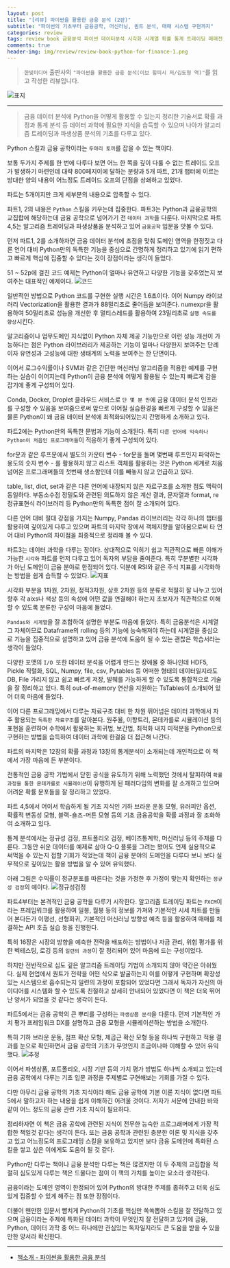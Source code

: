 ```yaml
---  
layout: post  
title: "[리뷰] 파이썬을 활용한 금융 분석 (2판)"  
subtitle: "파이썬의 기초부터 금융공학, 머신러닝, 퀀트 분석, 매매 시스템 구현까지"  
categories: review  
tags: review book 금융분석 파이썬 데이터분석 시각화 시계열 확률 통계 트레이딩 매매전략 파생상품 자동화 포트폴리오 가치평가 프레임워크    
comments: true  
header-img: img/review/review-book-python-for-finance-1.png
---  
```

  
> `한빛미디어` 출판사의 `"파이썬을 활용한 금융 분석(이브 힐피시 저/김도형 역)"`를 읽고 작성한 리뷰입니다.  

![표지](https://theorydb.github.io/assets/img/review/review-book-python-for-finance-1.png)  

---

> 금융 데이터 분석에 Python을 어떻게 활용할 수 있는지 정리한 기술서로 확률 과정과 통계 분석 등 데이터 과학에 필요한 지식을 습득할 수 있으며 나아가 알고리즘 트레이딩과 파생상품 분석의 기초를 다루고 있다.

Python 스킬과 금융 공학이라는 `두마리 토끼`를 잡을 수 있는 책이다. 

보통 두가지 주제를 한 번에 다루다 보면 어느 한 쪽을 깊이 다룰 수 없는 트레이드 오프가 발생하기 마련인데 대략 800페지이에 달하는 분량과 5개 파트, 21개 챕터에 이르는 방대한 양의 내용이 어느정도 트레이드 오프의 단점을 상쇄하고 있었다. 

파트는 5개이지만 크게 세부분의 내용으로 압축할 수 있다. 

파트1, 2의 내용은 `Python` 스킬을 키우는데 집중한다. 파트3는 Python과 금융공학의 교집합에 해당하는데 금융 공학으로 넘어가기 전 `데이터 과학`을 다룬다. 마지막으로 파트4,5는 알고리즘 트레이딩과 파생상품을 분석하고 있어 `금융공학` 입문을 맛볼 수 있다. 

먼저 파트1, 2를 소개하자면 금융 데이터 분석에 초점을 맞춰 도메인 영역을 한정짓고 다른 언어 대비 Python만의 독특한 기능을 중심으로 간명하게 정리하고 있기에 읽기 편하고 빠르게 핵심에 집중할 수 있다는 것이 장점이라는 생각이 들었다. 

51 ~ 52p에 걸친 코드 예제는 Python이 얼마나 유연하고 다양한 기능을 갖추었는지 보여주는 대표적인 예제이다. 
![코드](https://theorydb.github.io/assets/img/review/review-book-python-for-finance-2.png)  

일반적인 방법으로 Python 코드를 구현한 실행 시간은 1.6초이다. 이어 Numpy 라이브러리 Vectorization을 활용한 결과가 88밀리초로 줄어듬을 보여준다. numexpr을 활용하여 50밀리초로 성능을 개선한 후 멀티스레드를 활용하여 23밀리초로 `실행 속도를 향상`시킨다. 

알고리즘이나 업무도메인 지식없이 Python 자체 제공 기능만으로 이런 성능 개선이 가능하다는 점은 Python 라이브러리가 제공하는 기능이 얼마나 다양한지 보여주는 단례이자 유연성과 고성능에 대한 생태계의 노력을 보여주는 한 단면이다. 

이어서 로그수익률이나 SVM과 같은 간단한 머신러닝 알고리즘을 적용한 예제를 구현하는 실습이 이어지는데 Python이 금융 분석에 어떻게 활용될 수 있는지 빠르게 감을 잡기에 좋게 구성되어 있다. 

Conda, Docker, Droplet 클라우드 서비스로 `단 몇 분 만`에 금융 데이터 분석 인프라를 구성할 수 있음을 보여줌으로써 앞으로 이어질 실습환경을 빠르게 구성할 수 있음은 물론 Python이 왜 금융 데이터 분석에 최적화되어있는지 간명하게 소개하고 있다. 

파트2에는 Python만의 독특한 문법과 기능이 소개된다. 특히 `다른 언어에 익숙하나 Python이 처음인 프로그래머들`이 적응하기 좋게 구성되어 있다. 

for문과 같은 루프문에서 별도의 카운터 변수 - for문을 돌며 몇번째 루프인지 파악하는 용도의 숫자 변수 - 를 활용하지 않고 리스트 객체를 활용하는 것은 Python 세계로 처음 넘어온 프로그래머들의 첫번째 생소함인데 이를 빼놓지 않고 언급하고 있다. 

table, list, dict, set과 같은 다른 언어에 내장되지 않은 자료구조를 소개한 점도 맥락이 동일하다. 부동소수점 정밀도와 관련된 의도하지 않은 계산 결과, 문자열과 format, re 정규표현식 라이브러리 등 Python만의 독특한 점이 잘 소개되어 있다. 

다른 언어 대비 절대 강점을 가지는 Numpy, Pandas 라이브러리는 각각 하나의 챕터를 활용하여 깊이있게 다루고 있으며 파트의 마지막 장에서 객체지향을 알아봄으로써 타 언어 대비 Python의 차이점을 최종적으로 정리해 볼 수 있다.

파트3는 데이터 과학을 다루는 장이다. 상대적으로 익히기 쉽고 직관적으로 빠른 이해가 가능한 `시각화` 파트를 먼저 다루고 있어 독자의 부담을 줄여준다. 특히 무분별한 시각화가 아닌 도메인이 금융 분야로 한정되어 있다. 덕분에 RSI와 같은 주식 지표를 시각화하는 방법을 쉽게 습득할 수 있었다. 
![지표](https://theorydb.github.io/assets/img/review/review-book-python-for-finance-3.png)  

시각화 부분을 1차원, 2차원, 정적3차원, 상호 2차원 등의 분류로 적절히 잘 나누고 있어 향후 각 aixs나 색상 등의 속성에 어떤 값을 연결해야 하는지 초보자가 직관적으로 이해할 수 있도록 분류한 구성이 마음에 들었다. 

`Pandas와 시계열`을 잘 조합하여 설명한 부분도 마음에 들었다. 특히 금융분석은 시계열 그 자체이므로 Dataframe의 rolling 등의 기능에 능숙해져야 하는데 시계열을 중심으로 기능을 집중적으로 설명하고 있어 금융 분석에 도움이 될 수 있는 괜찮은 학습서라는 생각이 들었다. 

다양한 포맷의 `I/O `또한 데이터 분석을 어렵게 만드는 장애물 중 하나인데 HDF5, Pickle 직렬화, SQL, Numpy, file, csv, Pytables 등 어떠한 형태의 데이터일지라도 DB, File 가리지 않고 쉽고 빠르게 저장, 발췌를 가능하게 할 수 있도록 통합적으로 기술을 잘 정리하고 있다. 특히 out-of-memory 연산을 지원하는 TsTables이 소개되어 있어 더욱 마음에 들었다.

이어 다른 프로그래밍에서 다루는 자료구조 대비 한 차원 뛰어넘은 데이터 과학에서 자주 활용되는 `독특한 자료구조`를 알아본다. 원주율, 이항트리, 몬테카를로 시뮬레이션 등의 표현을 훈련하며 수학에서 활용하는 회귀법, 보간법, 최적화 내지 미적분을 Python으로 구현하는 방법을 습득하여 데이터 과학에 한걸음 더 접근해 나간다. 

파트의 마지막은 12장의 확률 과정과 13장의 통계분석이 소개되는데 개인적으로 이 책에서 가장 마음에 든 부분이다. 

전통적인 금융 공학 기법에서 닫힌 공식을 유도하기 위해 노력했던 것에서 탈피하여 `확률 과정을 통한 몬테카를로 시뮬레이션`이 유행하게 된 패러다임의 변화를 잘 소개하고 있으며 어려운 확률 분포들을 잘 정리하고 있었다. 

파트 4,5에서 어이서 학습하게 될 기초 지식인 기하 브라운 운동 모형, 유러피안 옵션, 확률적 변동성 모형, 블랙-숄즈-머튼 모형 등의 기초 금융공학을 확률 과정과 잘 조화하여 소개하고 있다.

통계 분석에서는 정규성 검정, 프트폴리오 검정, 베이즈통계학, 머신러닝 등의 주제를 다룬다. 그동안 쉬운 데이터를 예제로 삼아 Q-Q 플롯을 그려는 봤어도 언제 실용적으로 써먹을 수 있는지 접할 기회가 적었는데 책이 금융 분야의 도메인을 다루다 보니 보다 실무적으로 깊이있는 활용 방법을 알 수 있어 유익했다. 

아래 그림은 수익률이 정규분포를 따른다는 것을 가정한 후 가정이 맞는지 확인하는 `정규성 검정`의 예이다.
![정규성검정](https://theorydb.github.io/assets/img/review/review-book-python-for-finance-4.png)  

파트4부터는 본격적인 금융 공학을 다루기 시작한다. 알고리즘 트레이딩 파트는 `FXCM`이라는 프레임워크를 활용하여 일봉, 월봉 등의 정보를 가져와 기본적인 시세 차트를 만들어 본다든가 이평선, 선형회귀, 기본적인 머신러닝 방향성 예측 등을 활용하여 매매를 체결하는 API 호출 실습 등을 진행한다.

특히 16장은 시장의 방향을 예측한 전략을 배포하는 방법이나 자금 관리, 위험 평가를 위한 벡테스팅, 로깅 등의 `일련의 과정`이 잘 정리되어 있어 마음에 드는 구성이었다. 

하지만 전반적으로 심도 깊은 알고리즘 트레이딩 기법이 소개되지 않아 약간은 아쉬웠다. 실제 현업에서 퀀트가 전략을 어떤 식으로 발굴하는지 이를 어떻게 구현하며 확장성 있는 시스템으로 흡수되는지 일련의 과정이 포함되어 있었다면 그래서 독자가 자신의 아이디어를 시스템화 할 수 있도록 친절하고 상세히 안내되어 있었다면 이 책은 더욱 뛰어난 양서가 되었을 것 같다는 생각이 든다. 

파트5에서는 금융 공학의 큰 뿌리를 구성하는 `파생상품 분석`을 다룬다. 먼저 기본적인 가치 평가 프레임워크 DX를 설명하고 금융 모형을 시뮬레이션하는 방법을 소개한다. 

특히 기하 브라운 운동, 점프 확산 모형, 제곱근 확산 모형 등을 하나씩 구현하고 적용 결과를 눈으로 확인하면서 금융 공학의 기초가 무엇인지 조금이나마 이해할 수 있어 유익했다.
![추정](https://theorydb.github.io/assets/img/review/review-book-python-for-finance-5.png)  

이어서 파생상품, 포트폴리오, 시장 기반 등의 가치 평가 방법도 하나씩 소개되고 있는데 금융 공학에서 다루는 기초 입문 과정을 주제별로 구현해보는 기회를 가질 수 있다. 

다만 아무리 금융 공학의 기초 지식이라 해도 금융 공학에 기본 이론 지식이 없다면 파트5에서 말하고자 하는 내용을 쉽게 이해하긴 어려울 것이다. 저자가 서문에 안내한 바와 같이 어느 정도의 금융 관련 기초 지식이 필요하다.

정리하자면 이 책은 금융 공학에 관련된 지식이 전무한 능숙한 프로그래머에게 가장 적합한 책일것 같다는 생각이 든다. 또는 금융 공학과 관련된 충분한 이론 및 지식을 갖추고 있고 어느정도의 프로그래밍 스킬을 보유하고 있지만 보다 금융 도메인에 특화된 스킬을 쌓고 싶은 이에게도 도움이 될 것 같다.

Python만 다루는 책이나 금융 분석만 다루는 책은 많겠지만 이 두 주제의 교집합을 적절히 심도있게 다루는 책은 드물다는 점이 이 책의 가치를 높이는 요소라 생각한다. 

금융이라는 도메인 영역이 한정되어 있어 Python의 방대한 주제를 좁혀주고 더욱 심도있게 집중할 수 있게 해주는 점 또한 장점이다. 

더불어 왠만한 입문서 뺨치게 Python의 기초를 핵심만 쏙쏙뽑아 스킬을 잘 전달하고 있으며 금융이라는 주제에 특화된 데이터 과학이 무엇인지 잘 전달하고 있기에 금융, Python, 데이터 과학 중 어느 하나에만 관심있는 독자일지라도 큰 도움을 받을 수 있을만한 양서라 확신한다.

---

* [책소개 - 파이썬을 활용한 금융 분석](http://www.yes24.com/Product/Goods/108553612)


